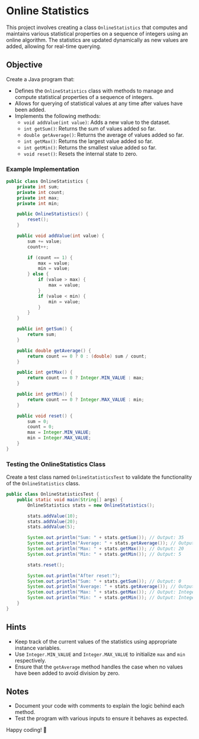# Online Statistics

This project involves creating a class `OnlineStatistics` that computes and maintains various statistical properties on a sequence of integers using an online algorithm. The statistics are updated dynamically as new values are added, allowing for real-time querying.

## Objective

Create a Java program that:

- Defines the `OnlineStatistics` class with methods to manage and compute statistical properties of a sequence of integers.
- Allows for querying of statistical values at any time after values have been added.
- Implements the following methods:
    - `void addValue(int value)`: Adds a new value to the dataset.
    - `int getSum()`: Returns the sum of values added so far.
    - `double getAverage()`: Returns the average of values added so far.
    - `int getMax()`: Returns the largest value added so far.
    - `int getMin()`: Returns the smallest value added so far.
    - `void reset()`: Resets the internal state to zero.

### Example Implementation

```java
public class OnlineStatistics {
    private int sum;
    private int count;
    private int max;
    private int min;

    public OnlineStatistics() {
        reset();
    }

    public void addValue(int value) {
        sum += value;
        count++;

        if (count == 1) {
            max = value;
            min = value;
        } else {
            if (value > max) {
                max = value;
            }
            if (value < min) {
                min = value;
            }
        }
    }

    public int getSum() {
        return sum;
    }

    public double getAverage() {
        return count == 0 ? 0 : (double) sum / count;
    }

    public int getMax() {
        return count == 0 ? Integer.MIN_VALUE : max;
    }

    public int getMin() {
        return count == 0 ? Integer.MAX_VALUE : min;
    }

    public void reset() {
        sum = 0;
        count = 0;
        max = Integer.MIN_VALUE;
        min = Integer.MAX_VALUE;
    }
}
```

### Testing the OnlineStatistics Class

Create a test class named `OnlineStatisticsTest` to validate the functionality of the `OnlineStatistics` class.

```java
public class OnlineStatisticsTest {
    public static void main(String[] args) {
        OnlineStatistics stats = new OnlineStatistics();

        stats.addValue(10);
        stats.addValue(20);
        stats.addValue(5);

        System.out.println("Sum: " + stats.getSum()); // Output: 35
        System.out.println("Average: " + stats.getAverage()); // Output: 11.666...
        System.out.println("Max: " + stats.getMax()); // Output: 20
        System.out.println("Min: " + stats.getMin()); // Output: 5

        stats.reset();

        System.out.println("After reset:");
        System.out.println("Sum: " + stats.getSum()); // Output: 0
        System.out.println("Average: " + stats.getAverage()); // Output: 0.0
        System.out.println("Max: " + stats.getMax()); // Output: Integer.MIN_VALUE
        System.out.println("Min: " + stats.getMin()); // Output: Integer.MAX_VALUE
    }
}
```

## Hints

- Keep track of the current values of the statistics using appropriate instance variables.
- Use `Integer.MIN_VALUE` and `Integer.MAX_VALUE` to initialize `max` and `min` respectively.
- Ensure that the `getAverage` method handles the case when no values have been added to avoid division by zero.

## Notes

- Document your code with comments to explain the logic behind each method.
- Test the program with various inputs to ensure it behaves as expected.

Happy coding! 🎉